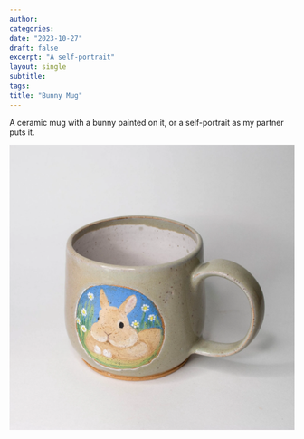 ```yaml
---
author: 
categories:
date: "2023-10-27"
draft: false
excerpt: "A self-portrait"
layout: single
subtitle: 
tags:
title: "Bunny Mug"
---
```

A ceramic mug with a bunny painted on it, or a self-portrait as my partner puts it.

![Bunny Mug](featured.webp)
